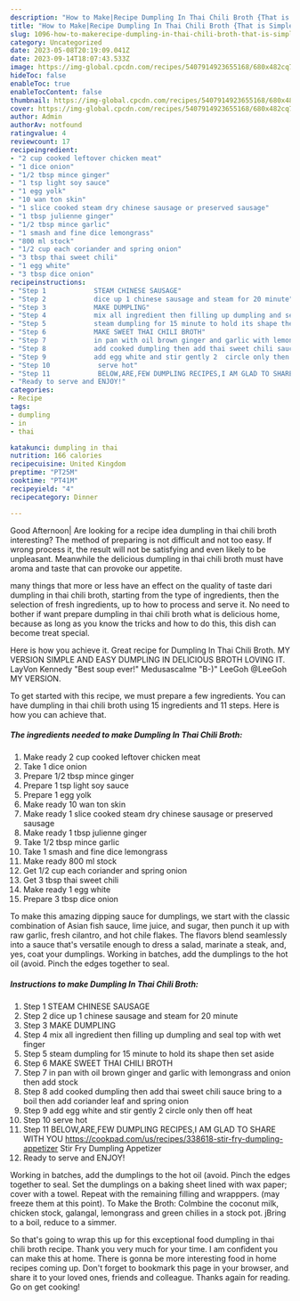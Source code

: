 ```yaml
---
description: "How to Make|Recipe Dumpling In Thai Chili Broth {That is Simple"
title: "How to Make|Recipe Dumpling In Thai Chili Broth {That is Simple"
slug: 1096-how-to-makerecipe-dumpling-in-thai-chili-broth-that-is-simple
category: Uncategorized
date: 2023-05-08T20:19:09.041Z
date: 2023-09-14T18:07:43.533Z
image: https://img-global.cpcdn.com/recipes/5407914923655168/680x482cq70/dumpling-in-thai-chili-broth-recipe-main-photo.jpg
hideToc: false
enableToc: true
enableTocContent: false
thumbnail: https://img-global.cpcdn.com/recipes/5407914923655168/680x482cq70/dumpling-in-thai-chili-broth-recipe-main-photo.jpg
cover: https://img-global.cpcdn.com/recipes/5407914923655168/680x482cq70/dumpling-in-thai-chili-broth-recipe-main-photo.jpg
author: Admin
authorAv: notfound
ratingvalue: 4
reviewcount: 17
recipeingredient:
- "2 cup cooked leftover chicken meat"
- "1 dice onion"
- "1/2 tbsp mince ginger"
- "1 tsp light soy sauce"
- "1 egg yolk"
- "10 wan ton skin"
- "1 slice cooked steam dry chinese sausage or preserved sausage"
- "1 tbsp julienne ginger"
- "1/2 tbsp mince garlic"
- "1 smash and fine dice lemongrass"
- "800 ml stock"
- "1/2 cup each coriander and spring onion"
- "3 tbsp thai sweet chili"
- "1 egg white"
- "3 tbsp dice onion"
recipeinstructions:
- "Step 1            STEAM CHINESE SAUSAGE"
- "Step 2            dice up 1 chinese sausage and steam for 20 minute"
- "Step 3            MAKE DUMPLING"
- "Step 4            mix all ingredient then filling up dumpling and seal top  with wet finger"
- "Step 5            steam dumpling for 15 minute to hold its shape then set aside"
- "Step 6            MAKE SWEET THAI CHILI BROTH"
- "Step 7            in pan with oil brown ginger and garlic with lemongrass and onion then add stock"
- "Step 8            add cooked dumpling then add thai sweet chili sauce bring to a boil then add coriander leaf and spring onion"
- "Step 9            add egg white and stir gently 2  circle only then off heat"
- "Step 10            serve hot"
- "Step 11            BELOW,ARE,FEW DUMPLING RECIPES,I AM GLAD TO SHARE WITH YOU  https://cookpad.com/us/recipes/338618-stir-fry-dumpling-appetizer                                Stir Fry Dumpling Appetizer"
- "Ready to serve and ENJOY!"
categories:
- Recipe
tags:
- dumpling
- in
- thai

katakunci: dumpling in thai 
nutrition: 166 calories
recipecuisine: United Kingdom
preptime: "PT25M"
cooktime: "PT41M"
recipeyield: "4"
recipecategory: Dinner

---
```



Good Afternoon| Are looking for a recipe idea dumpling in thai chili broth interesting? The method of preparing is not difficult and not too easy. If wrong process it, the result will not be satisfying and even likely to be unpleasant. Meanwhile the delicious dumpling in thai chili broth must have aroma and taste that can provoke our appetite.






many things that more or less have an effect on the quality of taste dari dumpling in thai chili broth, starting from the type of ingredients, then the selection of fresh ingredients, up to how to process and serve it. No need to bother if want prepare dumpling in thai chili broth what is delicious home, because as long as you know the tricks and how to do this, this dish can become treat  special.


Here is how you achieve it. Great recipe for Dumpling In Thai Chili Broth. MY VERSION SIMPLE AND EASY DUMPLING IN DELICIOUS BROTH LOVING IT. LayVon Kennedy &#34;Best soup ever!&#34; Medusascalme &#34;B-)&#34; LeeGoh @LeeGoh MY VERSION.


To get started with this recipe, we must prepare a few ingredients. You can have dumpling in thai chili broth using 15 ingredients and 11 steps. Here is how you can achieve that.

<!--inarticleads1-->

##### The ingredients needed to make Dumpling In Thai Chili Broth:

1. Make ready 2 cup cooked leftover chicken meat
1. Take 1 dice onion
1. Prepare 1/2 tbsp mince ginger
1. Prepare 1 tsp light soy sauce
1. Prepare 1 egg yolk
1. Make ready 10 wan ton skin
1. Make ready 1 slice cooked steam dry chinese sausage or preserved sausage
1. Make ready 1 tbsp julienne ginger
1. Take 1/2 tbsp mince garlic
1. Take 1 smash and fine dice lemongrass
1. Make ready 800 ml stock
1. Get 1/2 cup each coriander and spring onion
1. Get 3 tbsp thai sweet chili
1. Make ready 1 egg white
1. Prepare 3 tbsp dice onion


To make this amazing dipping sauce for dumplings, we start with the classic combination of Asian fish sauce, lime juice, and sugar, then punch it up with raw garlic, fresh cilantro, and hot chile flakes. The flavors blend seamlessly into a sauce that&#39;s versatile enough to dress a salad, marinate a steak, and, yes, coat your dumplings. Working in batches, add the dumplings to the hot oil (avoid. Pinch the edges together to seal. 

<!--inarticleads2-->

##### Instructions to make Dumpling In Thai Chili Broth:

1. Step 1            STEAM CHINESE SAUSAGE
1. Step 2            dice up 1 chinese sausage and steam for 20 minute
1. Step 3            MAKE DUMPLING
1. Step 4            mix all ingredient then filling up dumpling and seal top  with wet finger
1. Step 5            steam dumpling for 15 minute to hold its shape then set aside
1. Step 6            MAKE SWEET THAI CHILI BROTH
1. Step 7            in pan with oil brown ginger and garlic with lemongrass and onion then add stock
1. Step 8            add cooked dumpling then add thai sweet chili sauce bring to a boil then add coriander leaf and spring onion
1. Step 9            add egg white and stir gently 2  circle only then off heat
1. Step 10            serve hot
1. Step 11            BELOW,ARE,FEW DUMPLING RECIPES,I AM GLAD TO SHARE WITH YOU  https://cookpad.com/us/recipes/338618-stir-fry-dumpling-appetizer                                Stir Fry Dumpling Appetizer
1. Ready to serve and ENJOY!

Working in batches, add the dumplings to the hot oil (avoid. Pinch the edges together to seal. Set the dumplings on a baking sheet lined with wax paper; cover with a towel. Repeat with the remaining filling and wrapppers. (may freeze them at this point). To Make the Broth: Colmbine the coconut milk, chicken stock, galangal, lemongrass and green chilies in a stock pot. jBring to a boil, reduce to a simmer. 

So that's going to wrap this up for this exceptional food dumpling in thai chili broth recipe. Thank you very much for your time. I am confident you can make this at home. There is gonna be more interesting food in home recipes coming up. Don't forget to bookmark this page in your browser, and share it to your loved ones, friends and colleague. Thanks again for reading. Go on get cooking!
